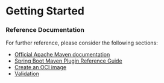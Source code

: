 # Getting Started

### Reference Documentation

For further reference, please consider the following sections:

* [Official Apache Maven documentation](https://maven.apache.org/guides/index.html)
* [Spring Boot Maven Plugin Reference Guide](https://docs.spring.io/spring-boot/docs/2.4.4/maven-plugin/reference/html/)
* [Create an OCI image](https://docs.spring.io/spring-boot/docs/2.4.4/maven-plugin/reference/html/#build-image)
* [Validation](https://docs.spring.io/spring-boot/docs/2.4.4/reference/htmlsingle/#boot-features-validation)

